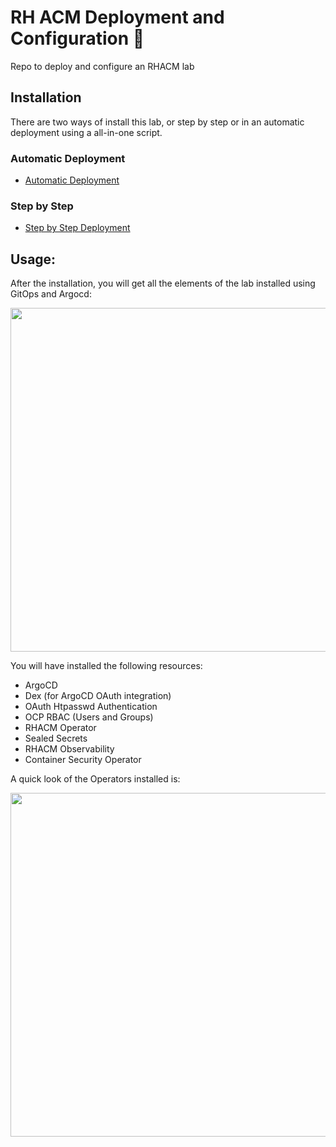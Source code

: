 # RH ACM Deployment and Configuration 🧙

Repo to deploy and configure an RHACM lab

## Installation

There are two ways of install this lab, or step by step or in an automatic deployment using a all-in-one script.

### Automatic Deployment

* [Automatic Deployment](./assets/automaticdeploy.md)

### Step by Step

* [Step by Step Deployment](./assets/stepbystep.md)

## Usage:

After the installation, you will get all the elements of the lab installed using GitOps and Argocd:

<img align="center" width="550" src="acm-deploy-overview.png">

You will have installed the following resources:

* ArgoCD
* Dex (for ArgoCD OAuth integration)
* OAuth Htpasswd Authentication
* OCP RBAC (Users and Groups)
* RHACM Operator
* Sealed Secrets
* RHACM Observability
* Container Security Operator

A quick look of the Operators installed is:

<img align="center" width="550" src="acm-deploy-overview.png">
